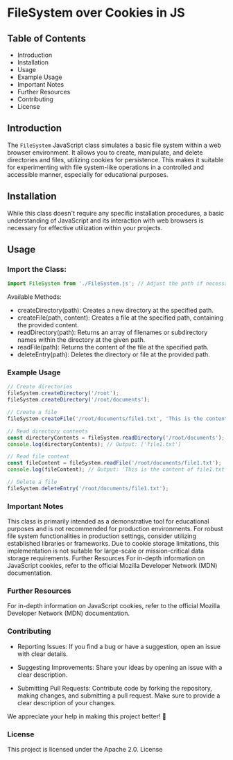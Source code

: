 # FileSystem over Cookies in JS

## Table of Contents
- Introduction
- Installation
- Usage
- Example Usage
- Important Notes
- Further Resources
- Contributing
- License

## Introduction

The `FileSystem` JavaScript class simulates a basic file system within a web browser environment. It allows you to create, manipulate, and delete directories and files, utilizing cookies for persistence. This makes it suitable for experimenting with file system-like operations in a controlled and accessible manner, especially for educational purposes.

## Installation

While this class doesn't require any specific installation procedures, a basic understanding of JavaScript and its interaction with web browsers is necessary for effective utilization within your projects.

## Usage

### Import the Class:

```javascript
import FileSystem from './FileSystem.js'; // Adjust the path if necessary
```
Available Methods:
- createDirectory(path): Creates a new directory at the specified path.
- createFile(path, content): Creates a file at the specified path, containing the provided content.
- readDirectory(path): Returns an array of filenames or subdirectory names within the directory at the given path.
- readFile(path): Returns the content of the file at the specified path.
- deleteEntry(path): Deletes the directory or file at the provided path.

### Example Usage
``` javascript
// Create directories
fileSystem.createDirectory('/root');
fileSystem.createDirectory('/root/documents');
```
``` javascript
// Create a file
fileSystem.createFile('/root/documents/file1.txt', 'This is the content of file1.txt');
```
``` javascript
// Read directory contents
const directoryContents = fileSystem.readDirectory('/root/documents');
console.log(directoryContents); // Output: ['file1.txt']
```
``` javascript
// Read file content
const fileContent = fileSystem.readFile('/root/documents/file1.txt');
console.log(fileContent); // Output: 'This is the content of file1.txt'
```
``` javascript
// Delete a file
fileSystem.deleteEntry('/root/documents/file1.txt');
```
### Important Notes
This class is primarily intended as a demonstrative tool for educational purposes and is not recommended for production environments. For robust file system functionalities in production settings, consider utilizing established libraries or frameworks.
Due to cookie storage limitations, this implementation is not suitable for large-scale or mission-critical data storage requirements.
Further Resources
For in-depth information on JavaScript cookies, refer to the official Mozilla Developer Network (MDN) documentation.

### Further Resources
For in-depth information on JavaScript cookies, refer to the official Mozilla Developer Network (MDN) documentation.

### Contributing
- Reporting Issues:
If you find a bug or have a suggestion, open an issue with clear details.

- Suggesting Improvements:
Share your ideas by opening an issue with a clear description.

- Submitting Pull Requests:
Contribute code by forking the repository, making changes, and submitting a pull request. Make sure to provide a clear description of your changes.

We appreciate your help in making this project better! 🚀

### License
This project is licensed under the Apache 2.0. License

